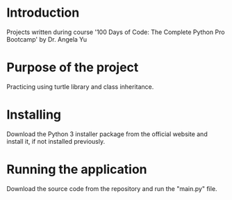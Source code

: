 # Introduction
Projects written during course '100 Days of Code: The Complete Python Pro Bootcamp' by Dr. Angela Yu

# Purpose of the project
Practicing using turtle library and class inheritance.

# Installing
Download the Python 3 installer package from the official website and install it, if not installed previously.

# Running the application
Download the source code from the repository and run the "main.py" file.